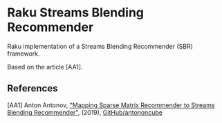# Raku Streams Blending Recommender

Raku implementation of a Streams Blending Recommender (SBR) framework.

Based on the article [AA1].

## References

[AA1] Anton Antonov, 
["Mapping Sparse Matrix Recommender to Streams Blending Recommender"](https://github.com/antononcube/MathematicaForPrediction/tree/master/Documentation/MappingSMRtoSBR), 
(2019),
[GitHub/antononcube](https://github.com/antononcube)

